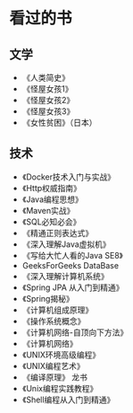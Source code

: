 # 看过的书

## 文学

- 《人类简史》
- 《怪屋女孩1》
- 《怪屋女孩2》
- 《怪屋女孩3》
- 《女性贫困》（日本）

## 技术

- 《Docker技术入门与实战》
- 《Http权威指南》
- 《Java编程思想》
- 《Maven实战》
- 《SQL必知必会》
- 《精通正则表达式》
- 《深入理解Java虚拟机》
- 《写给大忙人看的Java SE8》
- GeeksForGeeks DataBase
- 《深入理解计算机系统》
- 《Spring JPA 从入门到精通》
- 《Spring揭秘》
- 《计算机组成原理》
- 《操作系统概念》
- 《计算机网络-自顶向下方法》
- 《计算机网络》
- 《UNIX环境高级编程》
- 《UNIX编程艺术》
- 《编译原理》 龙书
- 《Unix编程实践教程》
- 《Shell编程从入门到精通》
